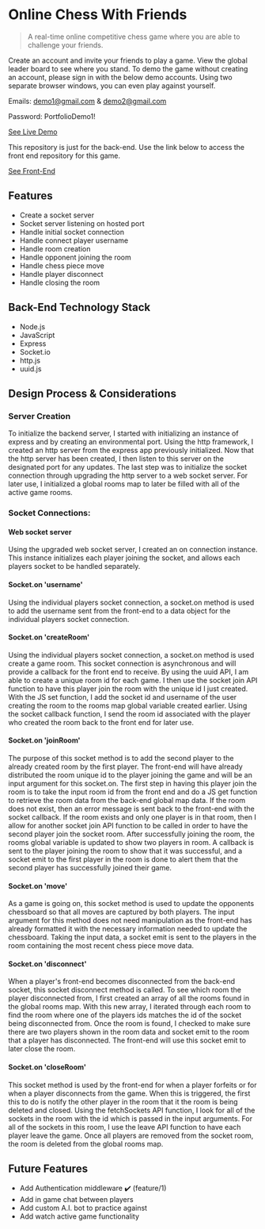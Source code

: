 # Online Chess With Friends
> A real-time online competitive chess game where you are able to challenge your friends.

Create an account and invite your friends to play a game. View the global leader board to see where you stand. To demo the game without creating an account, please sign in with the below demo accounts. Using two separate browser windows, you can even play against yourself.

Emails: demo1@gmail.com & demo2@gmail.com

Password: PortfolioDemo1!

[See Live Demo](https://online-chess-with-friends.web.app/)

This repository is just for the back-end. Use the link below to access the front end repository for this game. 

[See Front-End](https://github.com/AdenWhitworth/online_chess_with_friends)

## Features
- Create a socket server
- Socket server listening on hosted port
- Handle initial socket connection 
- Handle connect player username
- Handle room creation
- Handle opponent joining the room
- Handle chess piece move
- Handle player disconnect
- Handle closing the room

## Back-End Technology Stack
- Node.js
- JavaScript
- Express
- Socket.io
- http.js
- uuid.js

## Design Process & Considerations

### Server Creation
To initialize the backend server,  I started with initializing an instance of express and by creating an environmental port. Using the http framework, I created an http server from the express app previously initialized. Now that the http server has been created, I then listen to this server on the designated port for any updates. The last step was to initialize the socket connection through upgrading the http server to a web socket server. For later use, I initialized a global rooms map to later be filled with all of the active game rooms.

### Socket Connections:

#### Web socket server 
Using the upgraded web socket server, I created an on connection instance. This instance initializes each player joining the socket, and allows each players socket to be handled separately. 

#### Socket.on 'username'
Using the individual players socket connection, a socket.on method is used to add the username sent from the front-end to a data object for the individual players socket connection. 

#### Socket.on 'createRoom'
Using the individual players socket connection, a socket.on method is used create a game room. This socket connection is asynchronous and will provide a callback for the front end to receive. By using the uuid API, I am able to create a unique room id for each game. I then use the socket join API function to have this player join the room with the unique id I just created. With the JS set function, I add the socket id and username of the user creating the room to the rooms map global variable created earlier. Using the socket callback function, I send the room id associated with the player who created the room back to the front end for later use. 

#### Socket.on 'joinRoom'
The purpose of this socket method is to add the second player to the already created room by the first player. The front-end will have already distributed the room unique id to the player joining the game and will be an input argument for this socket.on. The first step in having this player join the room is to take the input room id from the front end and do a JS get function to retrieve the room data from the back-end global map data. If the room does not exist, then an error message is sent back to the front-end with the socket callback. If the room exists and only one player is in that room, then I allow for another socket join API function to be called in order to have the second player join the socket room. After successfully joining the room, the rooms global variable is updated to show two players in room. A callback is sent to the player joining the room to show that it was successful, and a socket emit to the first player in the room is done to alert them that the second player has successfully joined their game. 

#### Socket.on 'move'
As a game is going on, this socket method is used to update the opponents chessboard so that all moves are captured by both players. The input argument for this method does not need manipulation as the front-end has already formatted it with the necessary information needed to update the chessboard. Taking the input data, a socket emit is sent to the players in the room containing the most recent chess piece move data. 

#### Socket.on 'disconnect'
When a player's front-end becomes disconnected from the back-end socket, this socket disconnect method is called. To see which room the player disconnected from, I first created an array of all the rooms found in the global rooms map. With this new array, I iterated through each room to find the room where one of the players ids matches the id of the socket being disconnected from. Once the room is found, I checked to make sure there are two players shown in the room data and socket emit to the room that a player has disconnected. The front-end will use this socket emit to later close the room. 

#### Socket.on 'closeRoom'
This socket method is used by the front-end for when a player forfeits or for when a player disconnects from the game. When this is triggered, the first this to do is notify the other player in the room that it the room is being deleted and closed. Using the fetchSockets API function, I look for all of the sockets in the room with the id which is passed in the input arguments. For all of the sockets in this room, I use the leave API function to have each player leave the game. Once all players are removed from the socket room, the room is deleted from the global rooms map. 

## Future Features
- Add Authentication middleware :heavy_check_mark: (feature/1)
- Add in game chat between players
- Add custom A.I. bot to practice against
- Add watch active game functionality
